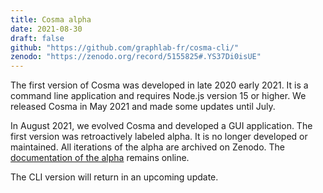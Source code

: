```yaml
---
title: Cosma alpha
date: 2021-08-30
draft: false
github: "https://github.com/graphlab-fr/cosma-cli/"
zenodo: "https://zenodo.org/record/5155825#.YS37Di0isUE"
---
```


The first version of Cosma was developed in late 2020 early 2021. It is a command line application and requires Node.js version 15 or higher. We released Cosma in May 2021 and made some updates until July.

In August 2021, we evolved Cosma and developed a GUI application. The first version was retroactively labeled alpha. It is no longer developed or maintained. All iterations of the alpha are archived on Zenodo. The [documentation of the alpha](https://graphlab-fr.github.io/cosma-cli/) remains online.

The CLI version will return in an upcoming update.